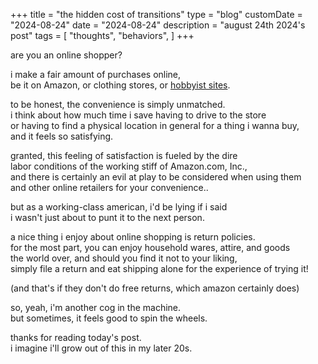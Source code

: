 +++
title = "the hidden cost of transitions"
type = "blog"
customDate = "2024-08-24"
date = "2024-08-24"
description = "august 24th 2024's post"
tags = [
    "thoughts",
    "behaviors",
]
+++

are you an online shopper?

i make a fair amount of purchases online,\
be it on Amazon, or clothing stores, or [hobbyist sites](https://www.jetpens.com/).

to be honest, the convenience is simply unmatched.\
i think about how much time i save having to drive to the store\
or having to find a physical location in general for a thing i wanna buy,\
and it feels so satisfying.

granted, this feeling of satisfaction is fueled by the dire\
labor conditions of the working stiff of Amazon.com, Inc.,\
and there is certainly an evil at play to be considered when using them\
and other online retailers for your convenience..

but as a working-class american, i'd be lying if i said\
i wasn't just about to punt it to the next person.

a nice thing i enjoy about online shopping is return policies.\
for the most part, you can enjoy household wares, attire, and goods\
the world over, and should you find it not to your liking,\
simply file a return and eat shipping alone for the experience of trying it!

(and that's if they don't do free returns, which amazon certainly does)

so, yeah, i'm another cog in the machine.\
but sometimes, it feels good to spin the wheels.

thanks for reading today's post.\
i imagine i'll grow out of this in my later 20s.